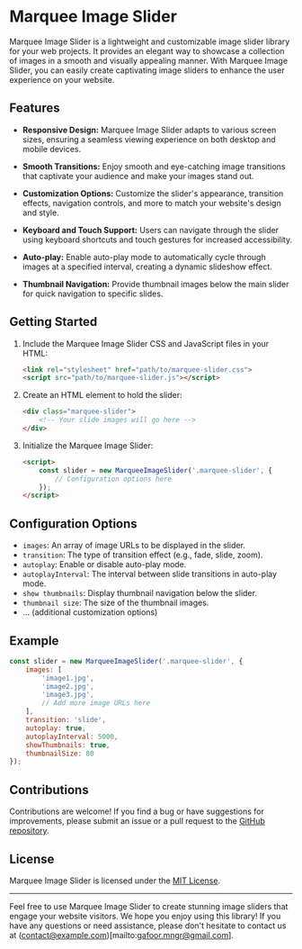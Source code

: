 # Marquee Image Slider


Marquee Image Slider is a lightweight and customizable image slider library for your web projects. It provides an elegant way to showcase a collection of images in a smooth and visually appealing manner. With Marquee Image Slider, you can easily create captivating image sliders to enhance the user experience on your website.

## Features

- **Responsive Design:** Marquee Image Slider adapts to various screen sizes, ensuring a seamless viewing experience on both desktop and mobile devices.

- **Smooth Transitions:** Enjoy smooth and eye-catching image transitions that captivate your audience and make your images stand out.

- **Customization Options:** Customize the slider's appearance, transition effects, navigation controls, and more to match your website's design and style.

- **Keyboard and Touch Support:** Users can navigate through the slider using keyboard shortcuts and touch gestures for increased accessibility.

- **Auto-play:** Enable auto-play mode to automatically cycle through images at a specified interval, creating a dynamic slideshow effect.

- **Thumbnail Navigation:** Provide thumbnail images below the main slider for quick navigation to specific slides.

## Getting Started

1. Include the Marquee Image Slider CSS and JavaScript files in your HTML:

   ```HTML
   <link rel="stylesheet" href="path/to/marquee-slider.css">
   <script src="path/to/marquee-slider.js"></script>
   ```

2. Create an HTML element to hold the slider:

   ```HTML
   <div class="marquee-slider">
       <!-- Your slide images will go here -->
   </div>
   ```

3. Initialize the Marquee Image Slider:

   ```html
   <script>
       const slider = new MarqueeImageSlider('.marquee-slider', {
           // Configuration options here
       });
   </script>
   ```

## Configuration Options

- `images`: An array of image URLs to be displayed in the slider.
- `transition`: The type of transition effect (e.g., fade, slide, zoom).
- `autoplay`: Enable or disable auto-play mode.
- `autoplayInterval`: The interval between slide transitions in auto-play mode.
- `show thumbnails`: Display thumbnail navigation below the slider.
- `thumbnail size`: The size of the thumbnail images.
- ... (additional customization options)

## Example

```javascript
const slider = new MarqueeImageSlider('.marquee-slider', {
    images: [
        'image1.jpg',
        'image2.jpg',
        'image3.jpg',
        // Add more image URLs here
    ],
    transition: 'slide',
    autoplay: true,
    autoplayInterval: 5000,
    showThumbnails: true,
    thumbnailSize: 80
});
```

## Contributions

Contributions are welcome! If you find a bug or have suggestions for improvements, please submit an issue or a pull request to the [GitHub repository](https://github.com/yourusername/marquee-image-slider).

## License

Marquee Image Slider is licensed under the [MIT License](LICENSE).

---

Feel free to use Marquee Image Slider to create stunning image sliders that engage your website visitors. We hope you enjoy using this library! If you have any questions or need assistance, please don't hesitate to contact us at (contact@example.com)[mailto:gafoor.mngr@gmail.com].
